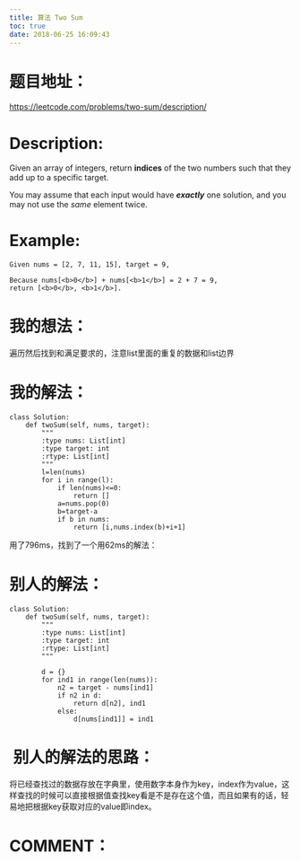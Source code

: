 ```yaml
---
title: 算法 Two Sum
toc: true
date: 2018-06-25 16:09:43
---
```

# 题目地址：

https://leetcode.com/problems/two-sum/description/

# Description:


Given an array of integers, return **indices** of the two numbers such that they add up to a specific target.

You may assume that each input would have **_exactly_** one solution, and you may not use the _same_ element twice.


# **Example:**




    Given nums = [2, 7, 11, 15], target = 9,

    Because nums[<b>0</b>] + nums[<b>1</b>] = 2 + 7 = 9,
    return [<b>0</b>, <b>1</b>].




# 我的想法：


遍历然后找到和满足要求的，注意list里面的重复的数据和list边界


# 我的解法：




    class Solution:
        def twoSum(self, nums, target):
            """
            :type nums: List[int]
            :type target: int
            :rtype: List[int]
            """
            l=len(nums)
            for i in range(l):
                if len(nums)<=0:
                    return []
                a=nums.pop(0)
                b=target-a
                if b in nums:
                    return [i,nums.index(b)+i+1]


用了796ms，找到了一个用62ms的解法：


# 别人的解法：




    class Solution:
        def twoSum(self, nums, target):
            """
            :type nums: List[int]
            :type target: int
            :rtype: List[int]
            """

            d = {}
            for ind1 in range(len(nums)):
                n2 = target - nums[ind1]
                if n2 in d:
                    return d[n2], ind1
                else:
                    d[nums[ind1]] = ind1





#  别人的解法的思路：


将已经查找过的数据存放在字典里，使用数字本身作为key，index作为value，这样查找的时候可以直接根据值查找key看是不是存在这个值，而且如果有的话，轻易地把根据key获取对应的value即index。




# COMMENT：

